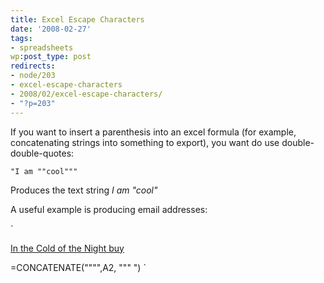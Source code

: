 ```yaml
---
title: Excel Escape Characters
date: '2008-02-27'
tags:
- spreadsheets
wp:post_type: post
redirects:
- node/203
- excel-escape-characters
- 2008/02/excel-escape-characters/
- "?p=203"
---
```


If you want to insert a parenthesis into an excel formula (for example, concatenating strings into something to export), you want do use double-double-quotes:

`
"I am ""cool"""
`

Produces the text string _I am "cool"_

A useful example is producing email addresses:

`

[In the Cold of the Night buy](http://www.iucn-tftsg.org/?in_the_cold_of_the_night)

=CONCATENATE("""",A2, """ ")
`
